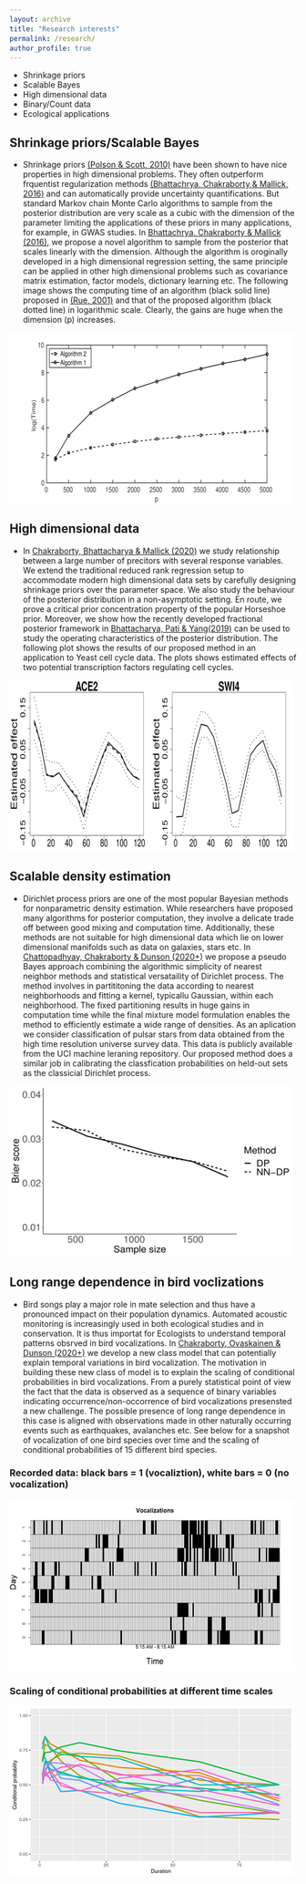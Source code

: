 ```yaml
---
layout: archive
title: "Research interests"
permalink: /research/
author_profile: true
---
```


* Shrinkage priors
* Scalable Bayes
* High dimensional data
* Binary/Count data
* Ecological applications


## Shrinkage priors/Scalable Bayes
* Shrinkage priors [(Polson & Scott, 2010)](https://faculty.chicagobooth.edu/nicholas.polson/research/papers/Bayes1.pdf) have been shown to have nice properties in high dimensional problems. They often outperform frquentist regularization methods [(Bhattachrya, Chakraborty & Mallick, 2016)](https://arxiv.org/abs/1506.04778) and can automatically provide uncertainty quantifications. But standard Markov chain 
Monte Carlo algorithms to sample from the posterior distribution are very scale as a cubic with the dimension of the parameter limiting
the applications of these priors in many applications, for example, in GWAS studies. In [Bhattachrya, Chakraborty & Mallick (2016)](https://arxiv.org/abs/1506.04778), we propose a novel algorithm to sample from the posterior that scales linearly with the dimension. 
Although the algorithm is oroginally developed in a high dimensional regression setting, the same principle can be applied in other 
high dimensional problems such as covariance matrix estimation, factor models, dictionary learning etc. The following image shows the
computing time of an algorithm (black solid line) proposed in [(Rue, 2001)](https://rss.onlinelibrary.wiley.com/doi/abs/10.1111/1467-9868.00288) and that of the proposed algorithm (black dotted line) in logarithmic scale. Clearly, the gains are huge when the dimension (p) increases.

![](https://github.com/antik015/antik015.github.io/blob/master/images/time_comp-1_500x300.png?raw=true)

## High dimensional data
* In [Chakraborty, Bhattacharya & Mallick (2020)](https://arxiv.org/abs/1612.00877) we study relationship between a large number of precitors with several response variables.
We extend the traditional reduced rank regression setup to accommodate modern high dimensional data sets by carefully designing shrinkage priors over the parameter space. We also study the behaviour of the posterior distribution in a non-asymptotic setting. En route, we prove a critical prior concentration property of the popular Horseshoe prior. Moreover, we show how the recently developed fractional posterior framework in [Bhattacharya, Pati & Yang(2019)](https://arxiv.org/abs/1611.01125) can be used to study the 
operating characteristics of the posterior distribution. The following plot shows the results of our proposed method in an application to Yeast cell cycle data. The plots shows estimated effects of two potential transcription factors regulating cell cycles. 

![](https://github.com/antik015/antik015.github.io/blob/master/images/yeast_plot_new-eps-converted-to-1_500x300.png?raw=true)


## Scalable density estimation
* Dirichlet process priors are one of the most popular Bayesian methods for nonparametric density estimation. While researchers have proposed many algorithms for posterior computation, they involve a delicate trade off between good mixing and computation time. Additionally, these methods are not suitable for high dimensional data which lie on lower dimensional manifolds such as data on galaxies, stars etc. In [Chattopadhyay, Chakraborty & Dunson (2020+)](https://arxiv.org/abs/2003.07953) we propose a pseudo Bayes approach combining the algorithmic simplicity of nearest neighbor methods and statistical versataility of Dirichlet process. The method involves in partititoning the data according to nearest neighborhoods and fitting a kernel, typicallu Gaussian, within each neighborhood. The fixed partitioning results in
huge gains in computation time while the final mixture model formulation enables the method to efficiently estimate a wide range of densities. As an aplication we consider
classification of pulsar stars from data obtained from the high time resolution universe survey data. This data is publicly available from the UCI machine leraning repository.
Our proposed method does a similar job in calibrating the classfication probabilities on held-out sets as the classicial Dirichlet process.

![](https://github.com/antik015/antik015.github.io/blob/master/images/Brier_score_htru_data-eps-converted-to-1_500x300.png?raw=true)

## Long range dependence in bird voclizations
* Bird songs play a major role in mate selection and thus have a pronounced impact on their population dynamics. Automated acoustic monitoring is increasingly used in both ecological studies and in conservation. It is thus importat for Ecologists to understand temporal patterns obsrved in bird vocalizations. In [Chakraborty, Ovaskainen & Dunson (2020+)](https://arxiv.org/abs/2004.08309) we develop a new class model that can potentially explain temporal variations in bird vocalization. The motivation in building these
new class of model is to explain the scaling of conditional probabilities in bird vocalizations. From a purely statistical point of view the fact that the data is observed as a
sequence of binary variables indicating occurrence/non-occorrence of bird vocalizations presensted a new challenge. The possible presence of long range dependence in this case
is aligned with observations made in other naturally occurring events such as earthquakes, avalanches etc. See below for a snapshot of vocalization of one bird species over time
and the scaling of conditional probabilities of 15 different bird species.
### Recorded data: black bars = 1 (vocaliztion), white bars = 0 (no vocalization)
![](https://github.com/antik015/antik015.github.io/blob/master/images/voc_plot_500x300.png?raw=true)
### Scaling of conditional probabilities at different time scales
![](https://github.com/antik015/antik015.github.io/blob/master/images/conditional_probabilities_500x300.png?raw=true)

